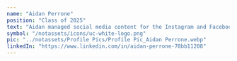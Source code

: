```yaml
---
name: "Aidan Perrone"
position: "Class of 2025"
text: "Aidan managed social media content for the Instagram and Facebook pages of RC over the course of the semester that he was an intern for RC."
symbol: "/notassets/icons/uc-white-logo.png"
pic: "../notassets/Profile Pics/Profile Pic_Aidan Perrone.webp"
linkedIn: "https://www.linkedin.com/in/aidan-perrone-78bb11208"
---
```

